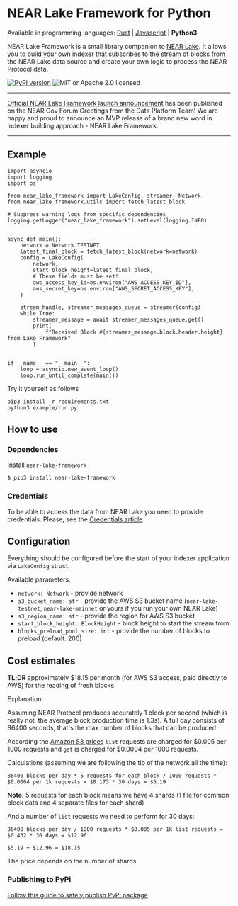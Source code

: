 # NEAR Lake Framework for Python

Available in programming languages: [Rust](https://github.com/near/near-lake-framework-rs) | [Javascript](https://github.com/near/near-lake-framework-js) | **Python3**

NEAR Lake Framework is a small library companion to [NEAR Lake](https://github.com/near/near-lake). It allows you to build
your own indexer that subscribes to the stream of blocks from the NEAR Lake data source and create your own logic to process
the NEAR Protocol data.

[![PyPI version](https://badge.fury.io/py/near-lake-framework.svg)](https://badge.fury.io/py/near-lake-framework)
![MIT or Apache 2.0 licensed](https://img.shields.io/crates/l/near-lake-framework.svg)

---

[Official NEAR Lake Framework launch announcement](https://gov.near.org/t/announcement-near-lake-framework-brand-new-word-in-indexer-building-approach/17668) has been published on the NEAR Gov Forum
Greetings from the Data Platform Team! We are happy and proud to announce an MVP release of a brand new word in indexer building approach - NEAR Lake Framework.

---

## Example

```python3
import asyncio
import logging
import os

from near_lake_framework import LakeConfig, streamer, Network
from near_lake_framework.utils import fetch_latest_block

# Suppress warning logs from specific dependencies
logging.getLogger("near_lake_framework").setLevel(logging.INFO)


async def main():
    network = Network.TESTNET
    latest_final_block = fetch_latest_block(network=network)
    config = LakeConfig(
        network,
        start_block_height=latest_final_block,
        # These fields must be set!
        aws_access_key_id=os.environ["AWS_ACCESS_KEY_ID"],
        aws_secret_key=os.environ["AWS_SECRET_ACCESS_KEY"],
    )

    stream_handle, streamer_messages_queue = streamer(config)
    while True:
        streamer_message = await streamer_messages_queue.get()
        print(
            f"Received Block #{streamer_message.block.header.height} from Lake Framework"
        )


if __name__ == "__main__":
    loop = asyncio.new_event_loop()
    loop.run_until_complete(main())
```

Try it yourself as follows
```shell
pip3 install -r requirements.txt
python3 example/run.py
```

## How to use

### Dependencies

Install `near-lake-framework`

```bash
$ pip3 install near-lake-framework
```

### Credentials

To be able to access the data from NEAR Lake you need to provide credentials. Please, see the [Credentials article](https://near-indexers.io/tutorials/lake/credentials)

## Configuration

Everything should be configured before the start of your indexer application via `LakeConfig` struct.

Available parameters:

- `network: Network` - provide network
- `s3_bucket_name: str` - provide the AWS S3 bucket name (`near-lake-testnet`, `near-lake-mainnet` or yours if you run your own NEAR Lake)
- `s3_region_name: str` - provide the region for AWS S3 bucket
- `start_block_height: BlockHeight` - block height to start the stream from
- `blocks_preload_pool_size: int` - provide the number of blocks to preload (default: 200)

## Cost estimates

**TL;DR** approximately $18.15 per month (for AWS S3 access, paid directly to AWS) for the reading of fresh blocks

Explanation:

Assuming NEAR Protocol produces accurately 1 block per second (which is really not, the average block production time is 1.3s). A full day consists of 86400 seconds, that's the max number of blocks that can be produced.

According the [Amazon S3 prices](https://aws.amazon.com/s3/pricing/?nc1=h_ls) `list` requests are charged for $0.005 per 1000 requests and `get` is charged for $0.0004 per 1000 requests.

Calculations (assuming we are following the tip of the network all the time):

```
86400 blocks per day * 5 requests for each block / 1000 requests * $0.0004 per 1k requests = $0.173 * 30 days = $5.19
```
**Note:** 5 requests for each block means we have 4 shards (1 file for common block data and 4 separate files for each shard)

And a number of `list` requests we need to perform for 30 days:

```
86400 blocks per day / 1000 requests * $0.005 per 1k list requests = $0.432 * 30 days = $12.96

$5.19 + $12.96 = $18.15
```

The price depends on the number of shards


### Publishing to PyPi

[Follow this guide to safely publish PyPi package](https://widdowquinn.github.io/coding/update-pypi-package/)
